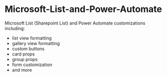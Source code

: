 # Microsoft-List-and-Power-Automate
Microsoft List (Sharepoint List) and Power Automate customizations including:
  - list view formatting
  - gallery view formatting
  - custom buttons
  - card props
  - group props
  - form customization
  - and more
